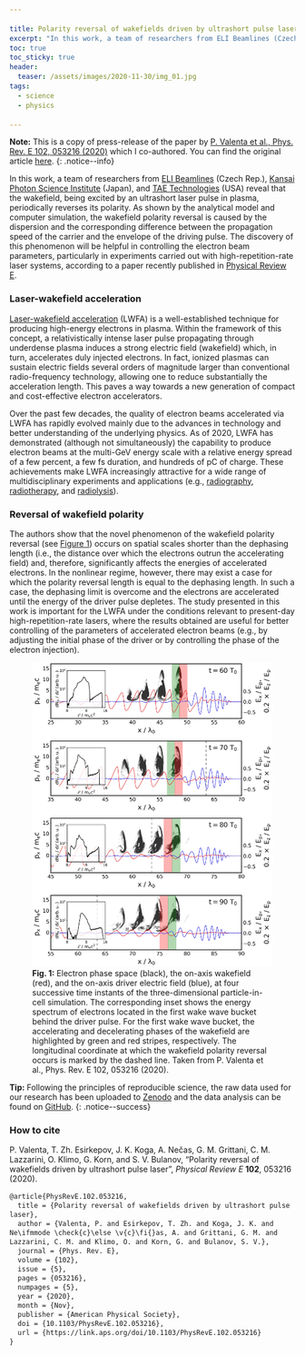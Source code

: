 ```yaml
---

title: Polarity reversal of wakefields driven by ultrashort pulse laser
excerpt: "In this work, a team of researchers from ELI Beamlines (Czech Rep.), Kansai Photon Science Institute (Japan), and TAE Technologies (USA) reveal that the wakefield, being excited by an ultrashort laser pulse in plasma, periodically reverses its polarity. As shown by the analytical model and computer simulation, the wakefield polarity reversal is caused by the dispersion and the corresponding difference between the propagation speed of the carrier and the envelope of the driving pulse."
toc: true
toc_sticky: true
header:
  teaser: /assets/images/2020-11-30/img_01.jpg
tags: 
  - science
  - physics

---
```


**Note:** This is a copy of press-release of the paper by [P. Valenta et al., Phys. Rev. E 102, 053216 (2020)](https://doi.org/10.1103/PhysRevE.102.053216) which I co-authored. You can find the original article [here](https://www.eli-beams.eu/news-and-events/media-news-and-events/article-polarity-reversal-of-wakefields-driven-by-ultrashort-pulse-laser/).
{: .notice--info}

In this work, a team of researchers from [ELI Beamlines](https://www.eli-beams.eu/) (Czech Rep.), [Kansai Photon Science Institute](https://www.qst.go.jp/site/kansai-english/) (Japan), and [TAE Technologies](https://tae.com/) (USA) reveal that the wakefield, being excited by an ultrashort laser pulse in plasma, periodically reverses its polarity. As shown by the analytical model and computer simulation, the wakefield polarity reversal is caused by the dispersion and the corresponding difference between the propagation speed of the carrier and the envelope of the driving pulse. The discovery of this phenomenon will be helpful in controlling the electron beam parameters, particularly in experiments carried out with high-repetition-rate laser systems, according to a paper recently published in [Physical Review E](https://doi.org/10.1103/PhysRevE.102.053216).

### Laser-wakefield acceleration

[Laser-wakefield acceleration](https://en.wikipedia.org/wiki/Plasma_acceleration) (LWFA) is a well-established technique for producing high-energy electrons in plasma. Within the framework of this concept, a relativistically intense laser pulse propagating through underdense plasma induces a strong electric field (wakefield) which, in turn, accelerates duly injected electrons. In fact, ionized plasmas can sustain electric fields several orders of magnitude larger than conventional radio-frequency technology, allowing one to reduce substantially the acceleration length. This paves a way towards a new generation of compact and cost-effective electron accelerators.

Over the past few decades, the quality of electron beams accelerated via LWFA has rapidly evolved mainly due to the advances in technology and better understanding of the underlying physics. As of 2020, LWFA has demonstrated (although not simultaneously) the capability to produce electron beams at the multi-GeV energy scale with a relative energy spread of a few percent, a few fs duration, and hundreds of pC of charge. These achievements make LWFA increasingly attractive for a wide range of multidisciplinary experiments and applications (e.g., [radiography](https://en.wikipedia.org/wiki/Radiography), [radiotherapy](https://en.wikipedia.org/wiki/Radiation_therapy), and [radiolysis](https://en.wikipedia.org/wiki/Radiolysis)).

### Reversal of wakefield polarity

The authors show that the novel phenomenon of the wakefield polarity reversal (see <a href="#figure_1">Figure 1</a>) occurs on spatial scales shorter than the dephasing length (i.e., the distance over which the electrons outrun the accelerating field) and, therefore, significantly affects the energies of accelerated electrons. In the nonlinear regime, however, there may exist a case for which the polarity reversal length is equal to the dephasing length. In such a case, the dephasing limit is overcome and the electrons are accelerated until the energy of the driver pulse depletes. The study presented in this work is important for the LWFA under the conditions relevant to present-day high-repetition-rate lasers, where the results obtained are useful for better controlling of the parameters of accelerated electron beams (e.g., by adjusting the initial phase of the driver or by controlling the phase of the electron injection).

<figure id="figure_1" style="max-width: 500px" class="align-center">
  <a href="/assets/images/2020-11-30/img_01.jpg" class="image-popup">
    <img src="/assets/images/2020-11-30/img_01.jpg" alt="Wakefield polarity reversal">
  </a>
  <figcaption>
  <strong>Fig. 1:</strong> Electron phase space (black), the on-axis wakefield (red), and the on-axis driver electric field (blue), at four successive time instants of the three-dimensional particle-in-cell simulation. The corresponding inset shows the energy spectrum of electrons located in the first wake wave bucket behind the driver pulse. For the first wake wave bucket, the accelerating and decelerating phases of the wakefield are highlighted by green and red stripes, respectively. The longitudinal coordinate at which the wakefield polarity reversal occurs is marked by the dashed line. Taken from P. Valenta et al., Phys. Rev. E 102, 053216 (2020).
  </figcaption>
</figure> 

**Tip:** Following the principles of reproducible science, the raw data used for our research has been uploaded to [Zenodo](https://zenodo.org/record/4298843#.YAIlVeieGUl) and the data analysis can be found on [GitHub](https://github.com/valenpe7/wakefield_polarity_reversal).
{: .notice--success}

### How to cite 

P. Valenta, T. Zh. Esirkepov, J. K. Koga, A. Nečas, G. M. Grittani, C. M. Lazzarini, O. Klimo, G. Korn, and S. V. Bulanov, “Polarity reversal of wakefields driven by ultrashort pulse laser”, *Physical Review E* **102**, 053216 (2020).

```
@article{PhysRevE.102.053216,
  title = {Polarity reversal of wakefields driven by ultrashort pulse laser},
  author = {Valenta, P. and Esirkepov, T. Zh. and Koga, J. K. and Ne\ifmmode \check{c}\else \v{c}\fi{}as, A. and Grittani, G. M. and Lazzarini, C. M. and Klimo, O. and Korn, G. and Bulanov, S. V.},
  journal = {Phys. Rev. E},
  volume = {102},
  issue = {5},
  pages = {053216},
  numpages = {5},
  year = {2020},
  month = {Nov},
  publisher = {American Physical Society},
  doi = {10.1103/PhysRevE.102.053216},
  url = {https://link.aps.org/doi/10.1103/PhysRevE.102.053216}
}
```